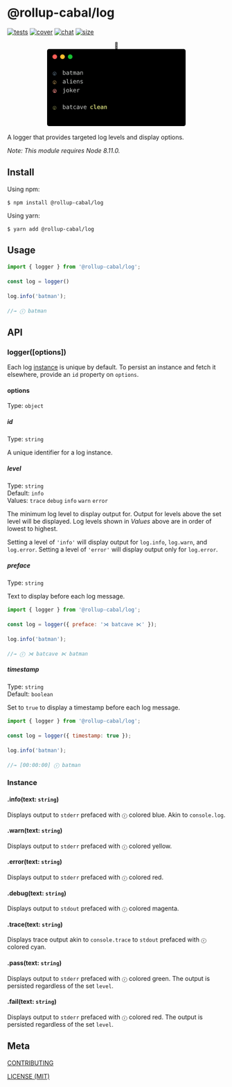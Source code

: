 [tests]: 	https://img.shields.io/circleci/project/github/rollup-cabal/log.svg
[tests-url]: https://circleci.com/gh/rollup-cabal/log

[cover]: https://codecov.io/gh/rollup-cabal/log/branch/master/graph/badge.svg
[cover-url]: https://codecov.io/gh/rollup-cabal/log

[chat]: https://img.shields.io/badge/gitter-rollup%2Frollup-brightgreen.svg
[chat-url]: https://gitter.im/rollup/rollup

[size]: https://packagephobia.now.sh/badge?p=log
[size-url]: https://packagephobia.now.sh/result?p=log

# @rollup-cabal/log

[![tests][tests]][tests-url]
[![cover][cover]][cover-url]
[![chat][chat]][chat-url]
[![size][size]][size-url]

<p align="center">
🌳
	<br>
	<img src=".github/screenshot.svg" width="320">
	<br>
</p>

A logger that provides targeted log levels and display options.

_Note: This module requires Node 8.11.0._

## Install

Using npm:

```console
$ npm install @rollup-cabal/log
```

Using yarn:

```console
$ yarn add @rollup-cabal/log
```

## Usage

```js
import { logger } from '@rollup-cabal/log';

const log = logger()

log.info('batman');

//→ ⓡ batman
```

## API

### logger([options])

Each log [instance](#instance) is unique by default. To persist an instance and
fetch it elsewhere, provide an `id` property on `options`.

#### options

Type: `object`

##### id

Type: `string`

A unique identifier for a log instance.

##### level

Type: `string`<br>
Default: `info`<br>
Values: `trace` `debug` `info` `warn` `error`

The minimum log level to display output for. Output for levels above the set
level will be displayed. Log levels shown in _Values_ above are in order of
lowest to highest.

Setting a level of `'info'` will display output for `log.info`,
`log.warn`, and `log.error`. Setting a level of `'error'` will display output
only for `log.error`.

##### preface

Type: `string`

Text to display before each log message.

```js
import { logger } from '@rollup-cabal/log';

const log = logger({ preface: '⋊ batcave ⋉' });

log.info('batman');

//→ ⓡ ⋊ batcave ⋉ batman
```

##### timestamp

Type: `string`<br>
Default: `boolean`

Set to `true` to display a timestamp before each log message.

```js
import { logger } from '@rollup-cabal/log';

const log = logger({ timestamp: true });

log.info('batman');

//→ [00:00:00] ⓡ batman
```

### Instance

#### .info(text: `string`)

Displays output to `stderr` prefaced with `ⓡ` colored blue. Akin to
`console.log`.

#### .warn(text: `string`)

Displays output to `stderr` prefaced with `ⓡ` colored yellow.

#### .error(text: `string`)

Displays output to `stderr` prefaced with `ⓡ` colored red.

#### .debug(text: `string`)

Displays output to `stdout` prefaced with `ⓡ` colored magenta.

#### .trace(text: `string`)

Displays trace output akin to `console.trace` to `stdout` prefaced with `ⓡ`
colored cyan.

#### .pass(text: `string`)

Displays output to `stderr` prefaced with `ⓡ` colored green. The output is
persisted regardless of the set `level`.

#### .fail(text: `string`)

Displays output to `stderr` prefaced with `ⓡ` colored red. The output is
persisted regardless of the set `level`.

## Meta

[CONTRIBUTING](./.github/CONTRIBUTING)

[LICENSE (MIT)](./LICENSE)
